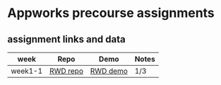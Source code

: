 # Appworks precourse assignments

## assignment links and data
| week | Repo | Demo | Notes | 
| --- |  --- |  --- |  --- | 
| week1-1 | [RWD repo](https://github.com/Joy-port/remote-assignments/tree/master/week1) | [RWD demo](https://joy-port.github.io/remote-assignments/week1) | 1/3 |